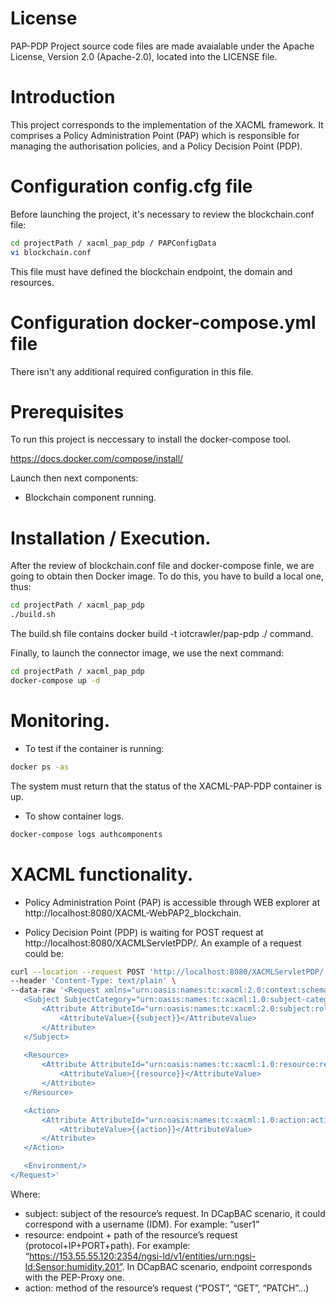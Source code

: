# License

PAP-PDP Project source code files are made avaialable under the Apache License, Version 2.0 (Apache-2.0), located into the LICENSE file.

# Introduction

This project corresponds to the implementation of the XACML framework. It comprises a Policy Administration Point (PAP) which is responsible for managing the authorisation policies, and a Policy Decision Point (PDP).


# Configuration config.cfg file

Before launching the project, it's necessary to review the blockchain.conf file:

```sh
cd projectPath / xacml_pap_pdp / PAPConfigData
vi blockchain.conf
```

This file must have defined the blockchain endpoint, the domain and resources. 

# Configuration docker-compose.yml file

There isn't any additional required configuration in this file.

# Prerequisites

To run this project is neccessary to install the docker-compose tool.

https://docs.docker.com/compose/install/

Launch then next components:

- Blockchain component running.

# Installation / Execution.

After the review of blockchain.conf file and docker-compose finle, we are going to obtain then Docker image. To do this, you have to build a local one, thus:

```sh
cd projectPath / xacml_pap_pdp
./build.sh
```

The build.sh file contains docker build -t iotcrawler/pap-pdp ./ command.

Finally, to launch the connector image, we use the next command:

```sh
cd projectPath / xacml_pap_pdp
docker-compose up -d
```

# Monitoring.

- To test if the container is running:

```sh
docker ps -as
```

The system must return that the status of the XACML-PAP-PDP container is up.

- To show container logs.

```sh
docker-compose logs authcomponents
```

# XACML functionality.

- Policy Administration Point (PAP) is accessible through WEB explorer at http://localhost:8080/XACML-WebPAP2_blockchain.

- Policy Decision Point (PDP) is waiting for POST request at http://localhost:8080/XACMLServletPDP/. An example of a request could be:

```sh
curl --location --request POST 'http://localhost:8080/XACMLServletPDP/' \
--header 'Content-Type: text/plain' \
--data-raw '<Request xmlns="urn:oasis:names:tc:xacml:2.0:context:schema:os">
   <Subject SubjectCategory="urn:oasis:names:tc:xacml:1.0:subject-category:access-subject">
       <Attribute AttributeId="urn:oasis:names:tc:xacml:2.0:subject:role" DataType="http://www.w3.org/2001/XMLSchema#string">
           <AttributeValue>{{subject}}</AttributeValue>
       </Attribute>  
   </Subject>
   
   <Resource>
       <Attribute AttributeId="urn:oasis:names:tc:xacml:1.0:resource:resource-id" DataType="http://www.w3.org/2001/XMLSchema#string">
           <AttributeValue>{{resource}}</AttributeValue>
       </Attribute>
   </Resource> 

   <Action>
       <Attribute AttributeId="urn:oasis:names:tc:xacml:1.0:action:action-id" DataType="http://www.w3.org/2001/XMLSchema#string">
           <AttributeValue>{{action}}</AttributeValue>
       </Attribute>  
   </Action>

   <Environment/>
</Request>'
```

Where:
- subject: subject of the resource’s request. In DCapBAC scenario, it could correspond with a username (IDM). For example: “user1”
- resource:  endpoint + path of the resource’s request (protocol+IP+PORT+path). For example: “https://153.55.55.120:2354/ngsi-ld/v1/entities/urn:ngsi-ld:Sensor:humidity.201”.  In DCapBAC scenario, endpoint corresponds with the PEP-Proxy one.
- action: method of the resource’s request (“POST”, “GET”,  “PATCH”...)